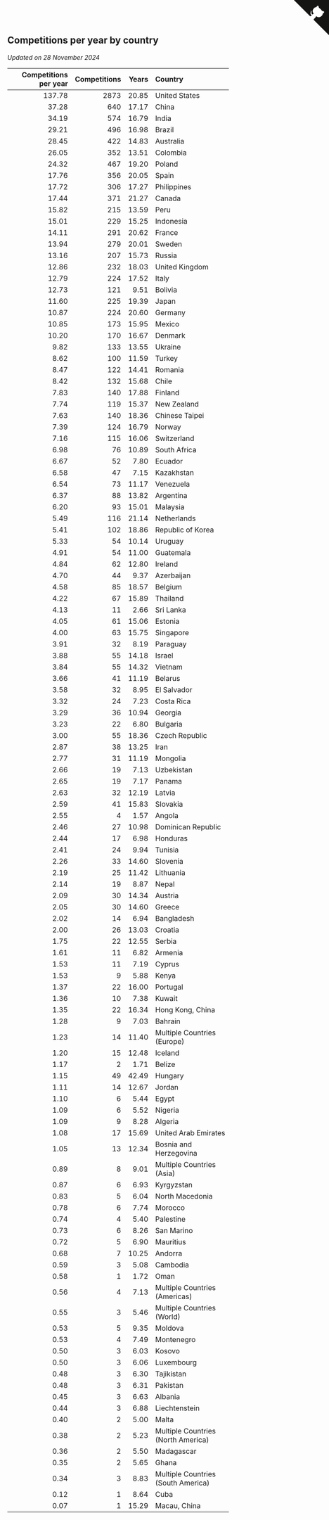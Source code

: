 ## Competitions per year by country

*Updated on 28 November 2024*

| Competitions per year | Competitions | Years | Country |
| ---: | ---: | ---: | :--- |
| 137.78 | 2873 | 20.85 | United States |
| 37.28 | 640 | 17.17 | China |
| 34.19 | 574 | 16.79 | India |
| 29.21 | 496 | 16.98 | Brazil |
| 28.45 | 422 | 14.83 | Australia |
| 26.05 | 352 | 13.51 | Colombia |
| 24.32 | 467 | 19.20 | Poland |
| 17.76 | 356 | 20.05 | Spain |
| 17.72 | 306 | 17.27 | Philippines |
| 17.44 | 371 | 21.27 | Canada |
| 15.82 | 215 | 13.59 | Peru |
| 15.01 | 229 | 15.25 | Indonesia |
| 14.11 | 291 | 20.62 | France |
| 13.94 | 279 | 20.01 | Sweden |
| 13.16 | 207 | 15.73 | Russia |
| 12.86 | 232 | 18.03 | United Kingdom |
| 12.79 | 224 | 17.52 | Italy |
| 12.73 | 121 | 9.51 | Bolivia |
| 11.60 | 225 | 19.39 | Japan |
| 10.87 | 224 | 20.60 | Germany |
| 10.85 | 173 | 15.95 | Mexico |
| 10.20 | 170 | 16.67 | Denmark |
| 9.82 | 133 | 13.55 | Ukraine |
| 8.62 | 100 | 11.59 | Turkey |
| 8.47 | 122 | 14.41 | Romania |
| 8.42 | 132 | 15.68 | Chile |
| 7.83 | 140 | 17.88 | Finland |
| 7.74 | 119 | 15.37 | New Zealand |
| 7.63 | 140 | 18.36 | Chinese Taipei |
| 7.39 | 124 | 16.79 | Norway |
| 7.16 | 115 | 16.06 | Switzerland |
| 6.98 | 76 | 10.89 | South Africa |
| 6.67 | 52 | 7.80 | Ecuador |
| 6.58 | 47 | 7.15 | Kazakhstan |
| 6.54 | 73 | 11.17 | Venezuela |
| 6.37 | 88 | 13.82 | Argentina |
| 6.20 | 93 | 15.01 | Malaysia |
| 5.49 | 116 | 21.14 | Netherlands |
| 5.41 | 102 | 18.86 | Republic of Korea |
| 5.33 | 54 | 10.14 | Uruguay |
| 4.91 | 54 | 11.00 | Guatemala |
| 4.84 | 62 | 12.80 | Ireland |
| 4.70 | 44 | 9.37 | Azerbaijan |
| 4.58 | 85 | 18.57 | Belgium |
| 4.22 | 67 | 15.89 | Thailand |
| 4.13 | 11 | 2.66 | Sri Lanka |
| 4.05 | 61 | 15.06 | Estonia |
| 4.00 | 63 | 15.75 | Singapore |
| 3.91 | 32 | 8.19 | Paraguay |
| 3.88 | 55 | 14.18 | Israel |
| 3.84 | 55 | 14.32 | Vietnam |
| 3.66 | 41 | 11.19 | Belarus |
| 3.58 | 32 | 8.95 | El Salvador |
| 3.32 | 24 | 7.23 | Costa Rica |
| 3.29 | 36 | 10.94 | Georgia |
| 3.23 | 22 | 6.80 | Bulgaria |
| 3.00 | 55 | 18.36 | Czech Republic |
| 2.87 | 38 | 13.25 | Iran |
| 2.77 | 31 | 11.19 | Mongolia |
| 2.66 | 19 | 7.13 | Uzbekistan |
| 2.65 | 19 | 7.17 | Panama |
| 2.63 | 32 | 12.19 | Latvia |
| 2.59 | 41 | 15.83 | Slovakia |
| 2.55 | 4 | 1.57 | Angola |
| 2.46 | 27 | 10.98 | Dominican Republic |
| 2.44 | 17 | 6.98 | Honduras |
| 2.41 | 24 | 9.94 | Tunisia |
| 2.26 | 33 | 14.60 | Slovenia |
| 2.19 | 25 | 11.42 | Lithuania |
| 2.14 | 19 | 8.87 | Nepal |
| 2.09 | 30 | 14.34 | Austria |
| 2.05 | 30 | 14.60 | Greece |
| 2.02 | 14 | 6.94 | Bangladesh |
| 2.00 | 26 | 13.03 | Croatia |
| 1.75 | 22 | 12.55 | Serbia |
| 1.61 | 11 | 6.82 | Armenia |
| 1.53 | 11 | 7.19 | Cyprus |
| 1.53 | 9 | 5.88 | Kenya |
| 1.37 | 22 | 16.00 | Portugal |
| 1.36 | 10 | 7.38 | Kuwait |
| 1.35 | 22 | 16.34 | Hong Kong, China |
| 1.28 | 9 | 7.03 | Bahrain |
| 1.23 | 14 | 11.40 | Multiple Countries (Europe) |
| 1.20 | 15 | 12.48 | Iceland |
| 1.17 | 2 | 1.71 | Belize |
| 1.15 | 49 | 42.49 | Hungary |
| 1.11 | 14 | 12.67 | Jordan |
| 1.10 | 6 | 5.44 | Egypt |
| 1.09 | 6 | 5.52 | Nigeria |
| 1.09 | 9 | 8.28 | Algeria |
| 1.08 | 17 | 15.69 | United Arab Emirates |
| 1.05 | 13 | 12.34 | Bosnia and Herzegovina |
| 0.89 | 8 | 9.01 | Multiple Countries (Asia) |
| 0.87 | 6 | 6.93 | Kyrgyzstan |
| 0.83 | 5 | 6.04 | North Macedonia |
| 0.78 | 6 | 7.74 | Morocco |
| 0.74 | 4 | 5.40 | Palestine |
| 0.73 | 6 | 8.26 | San Marino |
| 0.72 | 5 | 6.90 | Mauritius |
| 0.68 | 7 | 10.25 | Andorra |
| 0.59 | 3 | 5.08 | Cambodia |
| 0.58 | 1 | 1.72 | Oman |
| 0.56 | 4 | 7.13 | Multiple Countries (Americas) |
| 0.55 | 3 | 5.46 | Multiple Countries (World) |
| 0.53 | 5 | 9.35 | Moldova |
| 0.53 | 4 | 7.49 | Montenegro |
| 0.50 | 3 | 6.03 | Kosovo |
| 0.50 | 3 | 6.06 | Luxembourg |
| 0.48 | 3 | 6.30 | Tajikistan |
| 0.48 | 3 | 6.31 | Pakistan |
| 0.45 | 3 | 6.63 | Albania |
| 0.44 | 3 | 6.88 | Liechtenstein |
| 0.40 | 2 | 5.00 | Malta |
| 0.38 | 2 | 5.23 | Multiple Countries (North America) |
| 0.36 | 2 | 5.50 | Madagascar |
| 0.35 | 2 | 5.65 | Ghana |
| 0.34 | 3 | 8.83 | Multiple Countries (South America) |
| 0.12 | 1 | 8.64 | Cuba |
| 0.07 | 1 | 15.29 | Macau, China |


<a href="https://github.com/jonatanklosko/wca_statistics" class="github-corner" aria-label="View source on Github"><svg width="80" height="80" viewBox="0 0 250 250" style="fill:#151513; color:#fff; position: absolute; top: 0; border: 0; right: 0;" aria-hidden="true"><path d="M0,0 L115,115 L130,115 L142,142 L250,250 L250,0 Z"></path><path d="M128.3,109.0 C113.8,99.7 119.0,89.6 119.0,89.6 C122.0,82.7 120.5,78.6 120.5,78.6 C119.2,72.0 123.4,76.3 123.4,76.3 C127.3,80.9 125.5,87.3 125.5,87.3 C122.9,97.6 130.6,101.9 134.4,103.2" fill="currentColor" style="transform-origin: 130px 106px;" class="octo-arm"></path><path d="M115.0,115.0 C114.9,115.1 118.7,116.5 119.8,115.4 L133.7,101.6 C136.9,99.2 139.9,98.4 142.2,98.6 C133.8,88.0 127.5,74.4 143.8,58.0 C148.5,53.4 154.0,51.2 159.7,51.0 C160.3,49.4 163.2,43.6 171.4,40.1 C171.4,40.1 176.1,42.5 178.8,56.2 C183.1,58.6 187.2,61.8 190.9,65.4 C194.5,69.0 197.7,73.2 200.1,77.6 C213.8,80.2 216.3,84.9 216.3,84.9 C212.7,93.1 206.9,96.0 205.4,96.6 C205.1,102.4 203.0,107.8 198.3,112.5 C181.9,128.9 168.3,122.5 157.7,114.1 C157.9,116.9 156.7,120.9 152.7,124.9 L141.0,136.5 C139.8,137.7 141.6,141.9 141.8,141.8 Z" fill="currentColor" class="octo-body"></path></svg></a><style>.github-corner:hover .octo-arm{animation:octocat-wave 560ms ease-in-out}@keyframes octocat-wave{0%,100%{transform:rotate(0)}20%,60%{transform:rotate(-25deg)}40%,80%{transform:rotate(10deg)}}@media (max-width:500px){.github-corner:hover .octo-arm{animation:none}.github-corner .octo-arm{animation:octocat-wave 560ms ease-in-out}}</style>
